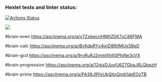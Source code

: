 ### Hexlet tests and linter status:
[![Actions Status](https://github.com/DanilSQEP/python-project-49/workflows/hexlet-check/badge.svg)](https://github.com/DanilSQEP/python-project-49/actions)

<a href="https://codeclimate.com/github/DanilSQEP/python-project-49/maintainability"><img src="https://api.codeclimate.com/v1/badges/78d6f2501e335359e7ff/maintainability" /></a>

#brain-even
https://asciinema.org/a/v7ZsleecriHMItZGK7xC86FMA

#brain-calc
https://asciinema.org/a/iBv6dpRYx4ixiD8RjfMUx5BeD

#brain-gcd
https://asciinema.org/a/9rvRuRJ2mmlXhItSPhjNe3cVX

#brain-progression
https://asciinema.org/a/12gjzDJuvfJ6Z7GbaJ6LQbpzH

#brain-prime
https://asciinema.org/a/PA36J9YoUbQitxQmb1abEOzTB 
